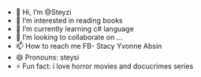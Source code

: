 - 👋 Hi, I’m @Steyzi
- 👀 I’m interested in reading books
- 🌱 I’m currently learning c# language
- 💞️ I’m looking to collaborate on ...
- 📫 How to reach me FB- Stacy Yvonne Absin
- 😄 Pronouns: steysi
- ⚡ Fun fact: i love horror movies and docucrimes series

<!---
Steyzi/Steyzi is a ✨ special ✨ repository because its `README.md` (this file) appears on your GitHub profile.
You can click the Preview link to take a look at your changes.
--->
